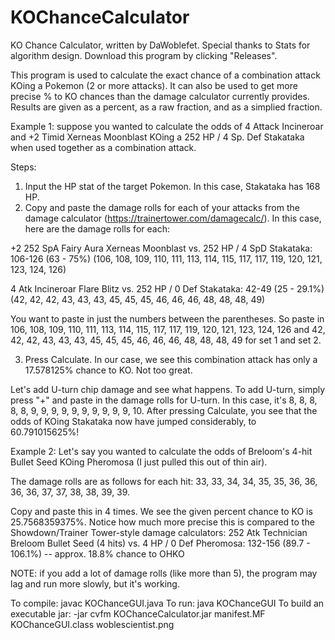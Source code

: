 # KOChanceCalculator
KO Chance Calculator, written by DaWoblefet. Special thanks to Stats for algorithm design. Download this program by clicking "Releases".

This program is used to calculate the exact chance of a combination attack KOing a Pokemon (2 or more attacks). It can also be used to get more precise % to KO chances than the damage calculator currently provides. Results are given as a percent, as a raw fraction, and as a simplied fraction.


Example 1: suppose you wanted to calculate the odds of 4 Attack Incineroar and +2 Timid Xerneas Moonblast KOing a 252 HP / 4 Sp. Def Stakataka when used together as a combination attack.

Steps:
1) Input the HP stat of the target Pokemon. In this case, Stakataka has 168 HP.
2) Copy and paste the damage rolls for each of your attacks from the damage calculator (https://trainertower.com/damagecalc/). In this case, here are the damage rolls for each:

+2 252 SpA Fairy Aura Xerneas Moonblast vs. 252 HP / 4 SpD Stakataka: 106-126 (63 - 75%)
(106, 108, 109, 110, 111, 113, 114, 115, 117, 117, 119, 120, 121, 123, 124, 126)

4 Atk Incineroar Flare Blitz vs. 252 HP / 0 Def Stakataka: 42-49 (25 - 29.1%)
(42, 42, 42, 43, 43, 43, 45, 45, 45, 46, 46, 46, 48, 48, 48, 49)

You want to paste in just the numbers between the parentheses. So paste in 106, 108, 109, 110, 111, 113, 114, 115, 117, 117, 119, 120, 121, 123, 124, 126 and 42, 42, 42, 43, 43, 43, 45, 45, 45, 46, 46, 46, 48, 48, 48, 49 for set 1 and set 2.

3) Press Calculate. In our case, we see this combination attack has only a 17.578125% chance to KO. Not too great.

Let's add U-turn chip damage and see what happens. To add U-turn, simply press "+" and paste in the damage rolls for U-turn. In this case, it's 8, 8, 8, 8, 8, 9, 9, 9, 9, 9, 9, 9, 9, 9, 9, 10. After pressing Calculate, you see that the odds of KOing Stakataka now have jumped considerably, to 60.791015625%!


Example 2: Let's say you wanted to calculate the odds of Breloom's 4-hit Bullet Seed KOing Pheromosa (I just pulled this out of thin air).

The damage rolls are as follows for each hit: 33, 33, 34, 34, 35, 35, 36, 36, 36, 36, 37, 37, 38, 38, 39, 39.

Copy and paste this in 4 times. We see the given percent chance to KO is 25.7568359375%. Notice how much more precise this is compared to the Showdown/Trainer Tower-style damage calculators:
252 Atk Technician Breloom Bullet Seed (4 hits) vs. 4 HP / 0 Def Pheromosa: 132-156 (89.7 - 106.1%) -- approx. 18.8% chance to OHKO


NOTE: if you add a lot of damage rolls (like more than 5), the program may lag and run more slowly, but it's working.

To compile: javac KOChanceGUI.java
To run: java KOChanceGUI
To build an executable jar: -jar cvfm KOChanceCalculator.jar manifest.MF KOChanceGUI.class woblescientist.png
